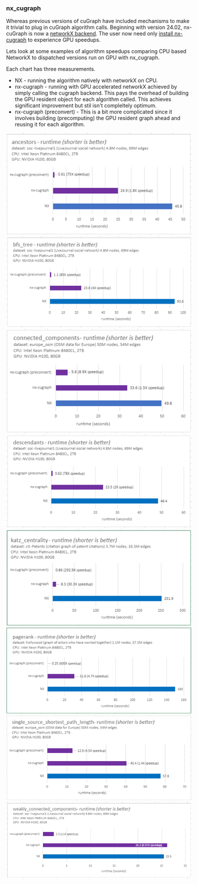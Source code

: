 ### nx_cugraph


Whereas previous versions of cuGraph have included mechanisms to make it
trivial to plug in cuGraph algorithm calls. Beginning with version 24.02, nx-cuGraph
is now a [networkX backend](<https://networkx.org/documentation/stable/reference/utils.html#backends>).
The user now need only [install nx-cugraph](<https://github.com/rapidsai/cugraph/blob/branch-24.08/python/nx-cugraph/README.md#install>)
to experience GPU speedups.

Lets look at some examples of algorithm speedups comparing CPU based NetworkX to dispatched versions run on GPU with nx_cugraph.

Each chart has three measurements.
* NX - running the algorithm natively with networkX on CPU.
* nx-cugraph - running with GPU accelerated networkX achieved by simply calling the cugraph backend. This pays the overhead of building the GPU resident object for each algorithm called. This achieves significant improvement but stil isn't compleltely optimum.
* nx-cugraph (preconvert) - This is a bit more complicated since it involves building (precomputing) the GPU resident graph ahead and reusing it for each algorithm.


![Ancestors](../images/ancestors.png)
![BFS Tree](../images/bfs_tree.png)
![Connected Components](../images/conn_component.png)
![Descendents](../images/descendents.png)
![Katz](../images/katz.png)
![Pagerank](../images/pagerank.png)
![Single Source Shortest Path](../images/sssp.png)
![Weakly Connected Components](../images/wcc.png)
